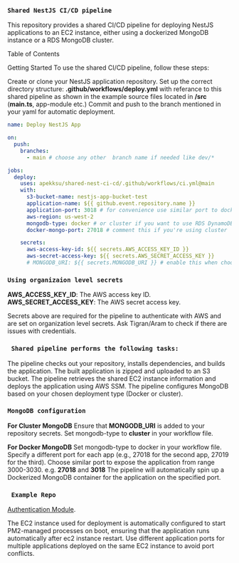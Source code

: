 ### `Shared NestJS CI/CD pipeline`
This repository provides a shared CI/CD pipeline for deploying NestJS applications to an EC2 instance, either using a dockerized MongoDB instance or a RDS MongoDB cluster.

Table of Contents

Getting Started
To use the shared CI/CD pipeline, follow these steps:

Create or clone your NestJS application repository.
Set up the correct directory structure:
    **.github/workflows/deploy.yml** with referance to this shared pipeline as shown in the example
    source files located in **/src** (**main.ts**, app-module etc.)
Commit and push to the branch mentioned in your yaml for automatic deployment.

```yaml
name: Deploy NestJS App

on:
  push:
    branches:
      - main # choose any other  branch name if needed like dev/*

jobs:
  deploy:
    uses: apekksu/shared-nest-ci-cd/.github/workflows/ci.yml@main
    with:
      s3-bucket-name: nestjs-app-bucket-test
      application-name: ${{ github.event.repository.name }}
      application-port: 3018 # for convenience use similar port to docker port like 27018 for 3018 etc.
      aws-region: us-west-2
      mongodb-type: docker # or cluster if you want to use RDS DynamoDB cluster instance
      docker-mongo-port: 27018 # comment this if you're using cluster

    secrets:
      aws-access-key-id: ${{ secrets.AWS_ACCESS_KEY_ID }}
      aws-secret-access-key: ${{ secrets.AWS_SECRET_ACCESS_KEY }}
      # MONGODB_URI: ${{ secrets.MONGODB_URI }} # enable this when choosing cluster option
```

### `Using organizaion level secrets`
**AWS_ACCESS_KEY_ID**: The AWS access key ID.
**AWS_SECRET_ACCESS_KEY**: The AWS secret access key.

Secrets above are required for the pipeline to authenticate with AWS and are set on organization level secrets. Ask Tigran/Aram to check if there are issues with credentials.


### ` Shared pipeline performs the following tasks:`

The pipeline checks out your repository, installs dependencies, and builds the application.
The built application is zipped and uploaded to an S3 bucket.
The pipeline retrieves the shared EC2 instance information and deploys the application using AWS SSM.
The pipeline configures MongoDB based on your chosen deployment type (Docker or cluster).


### `MongoDB configuration`
**For Cluster MongoDB**
Ensure that **MONGODB_URI** is added to your repository secrets.
Set mongodb-type to **cluster** in your workflow file.

**For Docker MongoDB**
Set mongodb-type to docker in your workflow file.
Specify a different port for each app (e.g., 27018 for the second app, 27019 for the third). Choose similar port to expose the application from range 3000-3030.
e.g. **27018** and **3018**
The pipeline will automatically spin up a Dockerized MongoDB container for the application on the specified port.

### ` Example Repo`
[Authentication Module](https://github.com/apekksu/authentication-module).

The EC2 instance used for deployment is automatically configured to start PM2-managed processes on boot, ensuring that the application runs automatically after ec2 instance restart.
Use different application ports for multiple applications deployed on the same EC2 instance to avoid port conflicts.
